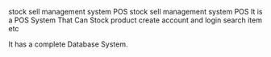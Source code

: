 stock sell management system POS
stock sell management system POS It is a POS System That Can Stock product create account and login search item etc  

It has a complete Database System.
